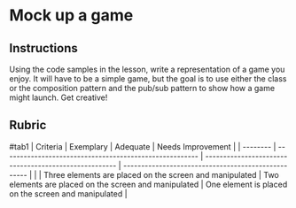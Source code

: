 # Mock up a game

## Instructions

Using the code samples in the lesson, write a representation of a game you enjoy. It will have to be a simple game, but the goal is to use either the class or the composition pattern and the pub/sub pattern to show how a game might launch. Get creative!

## Rubric
#tab1
| Criteria | Exemplary                                               | Adequate                                              | Needs Improvement                                   |
| -------- | ------------------------------------------------------- | ----------------------------------------------------- | --------------------------------------------------- |
|          | Three elements are placed on the screen and manipulated | Two elements are placed on the screen and manipulated | One element is placed on the screen and manipulated |